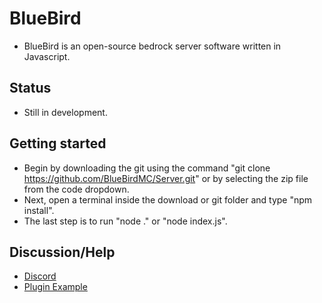 # BlueBird
- BlueBird is an open-source bedrock server software written in Javascript.

## Status
- Still in development.

## Getting started
- Begin by downloading the git using the command "git clone https://github.com/BlueBirdMC/Server.git" or by selecting the zip file from the code dropdown. 
- Next, open a terminal inside the download or git folder and type "npm install".
- The last step is to run "node ." or "node index.js".

## Discussion/Help
- [Discord](https://discord.gg/rZ6DBFzDYe)
- [Plugin Example](https://github.com/BlueBirdMC/BBMC-TestPlugin)

